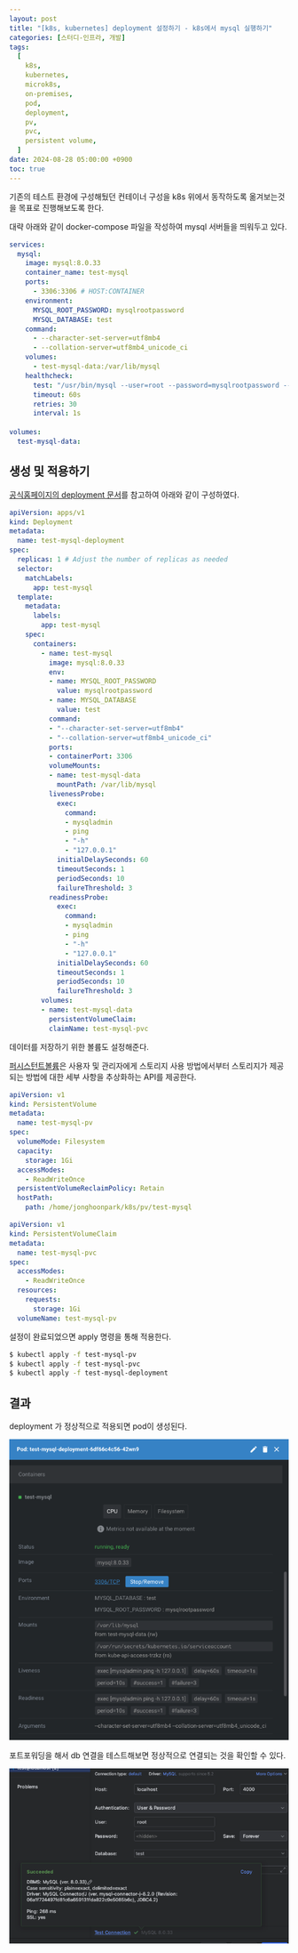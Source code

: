 ```yaml
---
layout: post
title: "[k8s, kubernetes] deployment 설정하기 - k8s에서 mysql 실행하기"
categories: [스터디-인프라, 개발]
tags:
  [
    k8s,
    kubernetes,
    microk8s,
    on-premises,
    pod,
    deployment,
    pv,
    pvc,
    persistent volume,
  ]
date: 2024-08-28 05:00:00 +0900
toc: true
---
```


기존의 테스트 환경에 구성해뒀던 컨테이너 구성을 k8s 위에서 동작하도록 옮겨보는것을 목표로 진행해보도록 한다.

대략 아래와 같이 docker-compose 파일을 작성하여 mysql 서버들을 띄워두고 있다.

```yaml
services:
  mysql:
    image: mysql:8.0.33
    container_name: test-mysql
    ports:
      - 3306:3306 # HOST:CONTAINER
    environment:
      MYSQL_ROOT_PASSWORD: mysqlrootpassword
      MYSQL_DATABASE: test
    command:
      - --character-set-server=utf8mb4
      - --collation-server=utf8mb4_unicode_ci
    volumes:
      - test-mysql-data:/var/lib/mysql
    healthcheck:
      test: "/usr/bin/mysql --user=root --password=mysqlrootpassword --execute=\"SHOW DATABASES;\""
      timeout: 60s
      retries: 30
      interval: 1s

volumes:
  test-mysql-data:
```

## 생성 및 적용하기

[공식홈페이지의 deployment 문서](https://kubernetes.io/ko/docs/concepts/workloads/controllers/deployment/)를 참고하여 아래와 같이 구성하였다.

```yml
apiVersion: apps/v1
kind: Deployment
metadata:
  name: test-mysql-deployment
spec:
  replicas: 1 # Adjust the number of replicas as needed
  selector:
    matchLabels:
      app: test-mysql
  template:
    metadata:
      labels:
        app: test-mysql
    spec:
      containers:
        - name: test-mysql
          image: mysql:8.0.33   
          env:
          - name: MYSQL_ROOT_PASSWORD
            value: mysqlrootpassword
          - name: MYSQL_DATABASE
            value: test
          command:
          - "--character-set-server=utf8mb4"
          - "--collation-server=utf8mb4_unicode_ci"
          ports:
          - containerPort: 3306
          volumeMounts:
          - name: test-mysql-data
            mountPath: /var/lib/mysql
          livenessProbe:
            exec:
              command:
              - mysqladmin
              - ping
              - "-h"
              - "127.0.0.1"
            initialDelaySeconds: 60
            timeoutSeconds: 1
            periodSeconds: 10
            failureThreshold: 3
          readinessProbe:
            exec:
              command:
              - mysqladmin
              - ping
              - "-h"
              - "127.0.0.1"
            initialDelaySeconds: 60
            timeoutSeconds: 1
            periodSeconds: 10
            failureThreshold: 3
        volumes:
        - name: test-mysql-data
          persistentVolumeClaim:
          claimName: test-mysql-pvc
```

데이터를 저장하기 위한 볼륨도 설정해준다.

[퍼시스턴트볼륨](https://kubernetes.io/ko/docs/concepts/storage/persistent-volumes/)은 사용자 및 관리자에게 스토리지 사용 방법에서부터 스토리지가 제공되는 방법에 대한 세부 사항을 추상화하는 API를 제공한다.

```yml
apiVersion: v1
kind: PersistentVolume
metadata:
  name: test-mysql-pv
spec:
  volumeMode: Filesystem
  capacity:
    storage: 1Gi
  accessModes:
    - ReadWriteOnce
  persistentVolumeReclaimPolicy: Retain
  hostPath:
    path: /home/jonghoonpark/k8s/pv/test-mysql
```

```yml
apiVersion: v1
kind: PersistentVolumeClaim
metadata:
  name: test-mysql-pvc
spec:
  accessModes:
    - ReadWriteOnce
  resources:
    requests:
      storage: 1Gi
  volumeName: test-mysql-pv
```

설정이 완료되었으면 apply 명령을 통해 적용한다.

```sh
$ kubectl apply -f test-mysql-pv
$ kubectl apply -f test-mysql-pvc
$ kubectl apply -f test-mysql-deployment
```

## 결과

deployment 가 정상적으로 적용되면 pod이 생성된다.

![pod-property](/assets/images/2024-08-28-k8s-setup-pod-and-deployment/pod-property.png)

포트포워딩을 해서 db 연결을 테스트해보면 정상적으로 연결되는 것을 확인할 수 있다.

![connect-test](/assets/images/2024-08-28-k8s-setup-pod-and-deployment/connect-test.png)